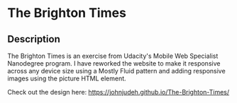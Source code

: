 # The Brighton Times

## Description

The Brighton Times is an exercise from Udacity's Mobile Web Specialist
Nanodegree program. I have reworked the website to make it responsive across any
device size using a Mostly Fluid pattern and adding responsive images
using the picture HTML element.

Check out the design here: https://johnjudeh.github.io/The-Brighton-Times/
